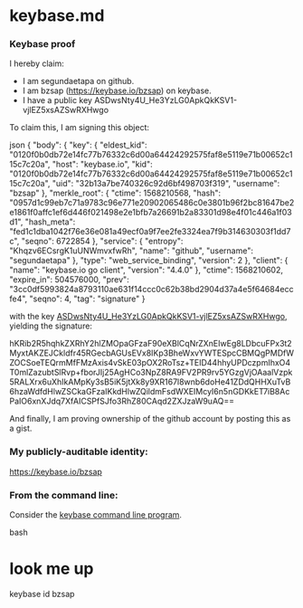 # keybase.md

### Keybase proof

I hereby claim:

  * I am segundaetapa on github.
  * I am bzsap (https://keybase.io/bzsap) on keybase.
  * I have a public key ASDwsNty4U_He3YzLG0ApkQkKSV1-vjlEZ5xsAZSwRXHwgo

To claim this, I am signing this object:

json
{
  "body": {
    "key": {
      "eldest_kid": "0120f0b0db72e14fc77b76332c6d00a64424292575faf8e5119e71b00652c115c7c20a",
      "host": "keybase.io",
      "kid": "0120f0b0db72e14fc77b76332c6d00a64424292575faf8e5119e71b00652c115c7c20a",
      "uid": "32b13a7be740326c92d6bf498703f319",
      "username": "bzsap"
    },
    "merkle_root": {
      "ctime": 1568210568,
      "hash": "0957d1c99eb7c71a9783c96e771e20902065486c0e3801b96f2bc81647be2e1861f0affc1ef6d446f021498e2e1bfb7a26691b2a83301d98e4f01c446a1f03d1",
      "hash_meta": "fed1c1dba1042f76e36e081a49ecf0a9f7ee2fe3324ea7f9b314630303f1dd7c",
      "seqno": 6722854
    },
    "service": {
      "entropy": "Khqzv6ECsrgK1uUNWmvxfwRh",
      "name": "github",
      "username": "segundaetapa"
    },
    "type": "web_service_binding",
    "version": 2
  },
  "client": {
    "name": "keybase.io go client",
    "version": "4.4.0"
  },
  "ctime": 1568210602,
  "expire_in": 504576000,
  "prev": "3cc0df5993824a8793110ae631f14ccc0c62b38bd2904d37a4e5f64684eccfe4",
  "seqno": 4,
  "tag": "signature"
}

with the key [ASDwsNty4U_He3YzLG0ApkQkKSV1-vjlEZ5xsAZSwRXHwgo](https://keybase.io/bzsap), yielding the signature:

hKRib2R5hqhkZXRhY2hlZMOpaGFzaF90eXBlCqNrZXnEIwEg8LDbcuFPx3t2MyxtAKZEJCkldfr45RGecbAGUsEVx8IKp3BheWxvYWTESpcCBMQgPMDfWZOCSoeTEQrmMfFMzAxis4vSkE03pOX2RoTsz+TEID44hhyUPDczpmIhxO4T0mlZazubtSlRvp+fborJIj25AgHCo3NpZ8RA9FV2PR9rv5YGzgVjOAaalVzpk5RALXrx6uXhIkAMpKy3sB5iK5jtXk8y9XR167l8wnb6doHe41ZDdQHHXuTvB6hzaWdfdHlwZSCkaGFzaIKkdHlwZQildmFsdWXEIMcyI6n5nGDKkET7iB8AcPaIO6xnXJdq7XfAICSPfSJfo3RhZ80CAqd2ZXJzaW9uAQ==


And finally, I am proving ownership of the github account by posting this as a gist.

### My publicly-auditable identity:

https://keybase.io/bzsap

### From the command line:

Consider the [keybase command line program](https://keybase.io/download).

bash
# look me up
keybase id bzsap
